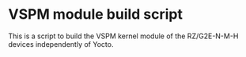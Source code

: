 # VSPM module build script

This is a script to build the VSPM kernel module of the RZ/G2E-N-M-H devices independently of Yocto.

